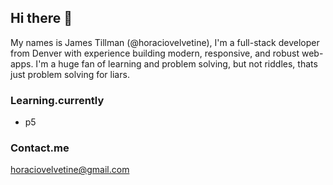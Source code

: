 ## Hi there 👋

My names is James Tillman (@horaciovelvetine), I'm a full-stack developer from Denver with experience building modern, responsive, and robust web-apps. I'm a huge fan of learning and problem solving, but not riddles, thats just problem solving for liars.

### Learning.currently
- p5

### Contact.me

horaciovelvetine@gmail.com

